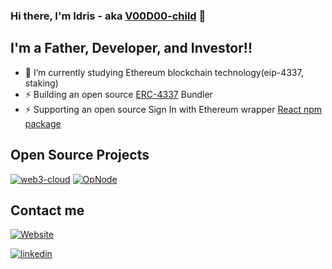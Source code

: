 ### Hi there, I'm Idris - aka [V00D00-child][website] 👋

## I'm a Father, Developer, and Investor!!

- 🌱 I’m currently studying Ethereum blockchain technology(eip-4337, staking)
- ⚡ Building an open source [ERC-4337](https://eips.ethereum.org/EIPS/eip-4337) Bundler
- ⚡ Supporting an open source Sign In with Ethereum wrapper [React npm package](https://www.npmjs.com/package/web3-cloud)

## Open Source Projects
[![web3-cloud](https://img.shields.io/website?label=npm-web3-cloud&style=for-the-badge&url=https%3A%2F%2Fcodestackr.com)](https://www.npmjs.com/package/web3-cloud)
[![OpNode](https://img.shields.io/website?label=op-node&style=for-the-badge&url=https%3A%2F%2Fcodestackr.com)](https://opnode.io)

<!--- 
TODO: Update contracts to use goerl testnet
[![exchange](https://img.shields.io/website?label=decentralized-exchange-live&style=for-the-badge&url=https%3A%2F%2Fcodestackr.com)](https://exchange.idrisbowman.com)
[![nft](https://img.shields.io/website?label=nft-art-gallery-live-kovan&style=for-the-badge&url=https%3A%2F%2Fcodestackr.com)](https://nft.idrisbowman.com)
[![auth](https://img.shields.io/website?label=blockchain-signature-verification-live-kovan&style=for-the-badge&url=https%3A%2F%2Fcodestackr.com)](https://auth.idrisbowman.com)
[![lottery](https://img.shields.io/website?label=lottery-live&style=for-the-badge&url=https%3A%2F%2Fcodestackr.com)](https://lottery.idrisbowman.com/)
--->

## Contact me
[![Website](https://img.shields.io/website?label=idrisbowman.com&style=for-the-badge&url=https%3A%2F%2Fcodestackr.com)](https://idrisbowman.com)

[![linkedin](https://img.shields.io/badge/linkedin-connect-green)](https://www.linkedin.com/in/idris-bowman)

[website]: https://idrisbowman.com
[exchange]: https://exchange.idrisbowman.com
[nft]: https://nft.idrisbowman.com
[linkedin]: https://www.linkedin.com/in/idris-bowman
[music]: https://music.idrisbowman.com
[auth]: https://music.idrisbowman.com
[piggame]: https://v00d00-child.github.io/pigGame/
[lottery]: https://lottery.idrisbowman.com/
[web3-cloud]: https://www.npmjs.com/package/web3-cloud
[OpNode]: https://opnode.io



